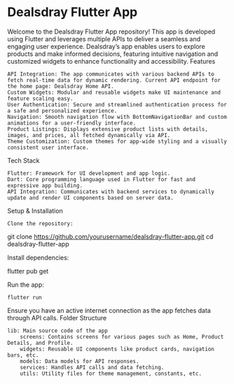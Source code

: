 # Dealsdray Flutter App

Welcome to the Dealsdray Flutter App repository! This app is developed using Flutter and leverages multiple APIs to deliver a seamless and engaging user experience. Dealsdray’s app enables users to explore products and make informed decisions, featuring intuitive navigation and customized widgets to enhance functionality and accessibility.
Features

    API Integration: The app communicates with various backend APIs to fetch real-time data for dynamic rendering. Current API endpoint for the home page: Dealsdray Home API.
    Custom Widgets: Modular and reusable widgets make UI maintenance and feature scaling easy.
    User Authentication: Secure and streamlined authentication process for a safe and personalized experience.
    Navigation: Smooth navigation flow with BottomNavigationBar and custom animations for a user-friendly interface.
    Product Listings: Displays extensive product lists with details, images, and prices, all fetched dynamically via API.
    Theme Customization: Custom themes for app-wide styling and a visually consistent user interface.

Tech Stack

    Flutter: Framework for UI development and app logic.
    Dart: Core programming language used in Flutter for fast and expressive app building.
    API Integration: Communicates with backend services to dynamically update and render UI components based on server data.

Setup & Installation

    Clone the repository:

git clone https://github.com/yourusername/dealsdray-flutter-app.git
cd dealsdray-flutter-app

Install dependencies:

flutter pub get

Run the app:

    flutter run

Ensure you have an active internet connection as the app fetches data through API calls.
Folder Structure

    lib: Main source code of the app
        screens: Contains screens for various pages such as Home, Product Details, and Profile.
        widgets: Reusable UI components like product cards, navigation bars, etc.
        models: Data models for API responses.
        services: Handles API calls and data fetching.
        utils: Utility files for theme management, constants, etc.
